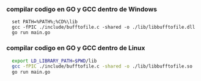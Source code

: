 
### compilar codigo en GO y GCC dentro de Windows
```batch
  set PATH=%PATH%;%CD%\lib
  gcc -fPIC ./include/bufftofile.c -shared -o ./lib/libbufftofile.dll
  go run main.go
```

### compilar codigo en GO y GCC dentro de Linux
```sh
  export LD_LIBRARY_PATH=$PWD/lib
  gcc -fPIC ./include/bufftofile.c -shared -o ./lib/libbufftofile.so
  go run main.go
```
